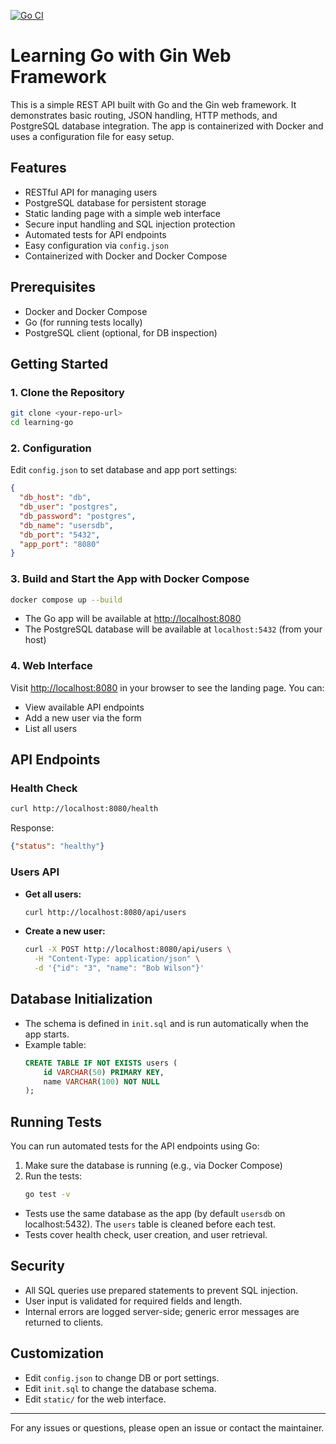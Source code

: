 [![Go CI](https://github.com/mheadd/learning-go/actions/workflows/test.yml/badge.svg)](https://github.com/mheadd/learning-go/actions/workflows/test.yml)

# Learning Go with Gin Web Framework

This is a simple REST API built with Go and the Gin web framework. It demonstrates basic routing, JSON handling, HTTP methods, and PostgreSQL database integration. The app is containerized with Docker and uses a configuration file for easy setup.

## Features
- RESTful API for managing users
- PostgreSQL database for persistent storage
- Static landing page with a simple web interface
- Secure input handling and SQL injection protection
- Automated tests for API endpoints
- Easy configuration via `config.json`
- Containerized with Docker and Docker Compose

## Prerequisites
- Docker and Docker Compose
- Go (for running tests locally)
- PostgreSQL client (optional, for DB inspection)

## Getting Started

### 1. Clone the Repository
```bash
git clone <your-repo-url>
cd learning-go
```

### 2. Configuration
Edit `config.json` to set database and app port settings:
```json
{
  "db_host": "db",
  "db_user": "postgres",
  "db_password": "postgres",
  "db_name": "usersdb",
  "db_port": "5432",
  "app_port": "8080"
}
```

### 3. Build and Start the App with Docker Compose
```bash
docker compose up --build
```
- The Go app will be available at [http://localhost:8080](http://localhost:8080)
- The PostgreSQL database will be available at `localhost:5432` (from your host)

### 4. Web Interface
Visit [http://localhost:8080](http://localhost:8080) in your browser to see the landing page. You can:
- View available API endpoints
- Add a new user via the form
- List all users

## API Endpoints

### Health Check
```bash
curl http://localhost:8080/health
```
Response:
```json
{"status": "healthy"}
```

### Users API
- **Get all users:**
  ```bash
  curl http://localhost:8080/api/users
  ```
- **Create a new user:**
  ```bash
  curl -X POST http://localhost:8080/api/users \
    -H "Content-Type: application/json" \
    -d '{"id": "3", "name": "Bob Wilson"}'
  ```

## Database Initialization
- The schema is defined in `init.sql` and is run automatically when the app starts.
- Example table:
  ```sql
  CREATE TABLE IF NOT EXISTS users (
      id VARCHAR(50) PRIMARY KEY,
      name VARCHAR(100) NOT NULL
  );
  ```

## Running Tests

You can run automated tests for the API endpoints using Go:

1. Make sure the database is running (e.g., via Docker Compose)
2. Run the tests:
   ```bash
   go test -v
   ```
- Tests use the same database as the app (by default `usersdb` on localhost:5432). The `users` table is cleaned before each test.
- Tests cover health check, user creation, and user retrieval.

## Security
- All SQL queries use prepared statements to prevent SQL injection.
- User input is validated for required fields and length.
- Internal errors are logged server-side; generic error messages are returned to clients.

## Customization
- Edit `config.json` to change DB or port settings.
- Edit `init.sql` to change the database schema.
- Edit `static/` for the web interface.

---

For any issues or questions, please open an issue or contact the maintainer.
